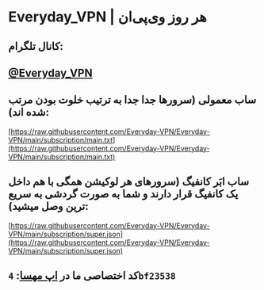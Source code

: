 # Everyday_VPN | هر روز وی‌پی‌ان

## کانال تلگرام:
## [@Everyday_VPN](https://t.me/Everyday_VPN)
## ساب معمولی (سرورها جدا جدا به ترتیب خلوت بودن مرتب شده اند):

[https://raw.githubusercontent.com/Everyday-VPN/Everyday-VPN/main/subscription/main.txt](https://raw.githubusercontent.com/Everyday-VPN/Everyday-VPN/main/subscription/main.txt)

## ساب ابَر کانفیگ (سرورهای هر لوکیشن همگی با هم داخل یک کانفیگ قرار دارند و شما به صورت گردشی به سریع ترین وصل میشید):

[https://raw.githubusercontent.com/Everyday-VPN/Everyday-VPN/main/subscription/super.json](https://raw.githubusercontent.com/Everyday-VPN/Everyday-VPN/main/subscription/super.json)

## کد اختصاصی ما در [اپ مهسا](https://play.google.com/store/apps/details?id=com.MahsaNet.MahsaNG): `4bf23538`
